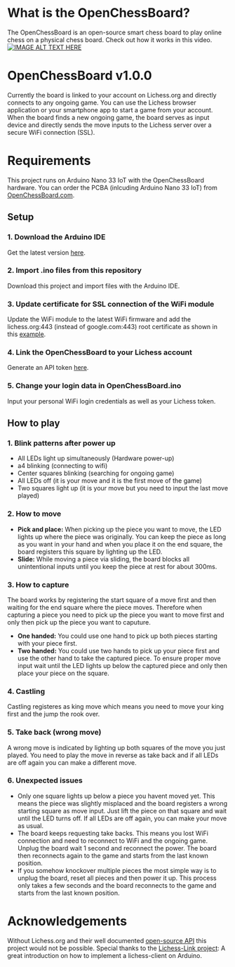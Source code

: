 # What is the OpenChessBoard?
The OpenChessBoard is an open-source smart chess board to play online chess on a physical chess board. 
Check out how it works in this video.<br/>
[![IMAGE ALT TEXT HERE](https://img.youtube.com/vi/PFouUxKJOSc/0.jpg)](https://www.youtube.com/watch?v=PFouUxKJOSc)
# OpenChessBoard v1.0.0
Currently the board is linked to your account on Lichess.org and directly connects to any ongoing game. You can use the Lichess browser application or your smartphone app to start a game from your account. When the board finds a new ongoing game, the board serves as input device and directly sends the move inputs to the Lichess server over a secure WiFi connection (SSL).

# Requirements
This project runs on Arduino Nano 33 IoT with the OpenChessBoard hardware. You can order the PCBA (inlcuding Arduino Nano 33 IoT) from [OpenChessBoard.com](http://openchessboard.com/).

## Setup
### 1. Download the Arduino IDE
Get the latest version [here](https://www.arduino.cc/en/software).
### 2. Import .ino files from this repository
Download this project and import files with the Arduino IDE.
### 3. Update certificate for SSL connection of the WiFi module
Update the WiFi module to the latest WiFi firmware and add the lichess.org:443 (instead of google.com:443) root certificate as shown in this [example](https://support.arduino.cc/hc/en-us/articles/360016119219-How-to-add-certificates-to-Wifi-Nina-Wifi-101-Modules-).
### 4. Link the OpenChessBoard to your Lichess account
Generate an API token [here](https://lichess.org/account/oauth/token).
### 5. Change your login data in OpenChessBoard.ino
Input your personal WiFi login credentials as well as your Lichess token.

## How to play
### 1. Blink patterns after power up
- All LEDs light up simultaneously (Hardware power-up)
-  a4 blinking (connecting to wifi)
- Center squares blinking (searching for ongoing game)
- All LEDs off (it is your move and it is the first move of the game)
- Two squares light up  (it is your move but you need to input the last move played)
### 2. How to move
- 	**Pick and place:** When picking up the piece you want to move, the LED lights up where the piece was originally.
You can keep the piece as long as you want in your hand and when you place it on the end square,
the board registers this square by lighting up the LED. 
- 	**Slide:** While moving a piece via sliding, the board blocks all unintentional inputs until you keep the piece at rest for about 300ms.
### 3. How to capture
The board works by registering the start square of a move first and then waiting for the end square where the piece moves. 
Therefore when capturing a piece you need to pick up the piece you want to move first and only then pick up the piece you want to caputure.
- **One handed:** You could use one hand to pick up both pieces starting with your piece first.
- **Two handed:** You could use two hands to pick up your piece first and use the other hand to take the captured piece.
To ensure proper move input wait until the LED lights up below the captured piece and only then place your piece on the square.
### 4. Castling
Castling registeres as king move which means you need to move your king first and the jump the rook over.
### 5. Take back (wrong move)
A wrong move is indicated by lighting up both squares of the move you just played. 
You need to play the move in reverse as take back and if all LEDs are off again you can make a different move.
### 6. Unexpected issues
- Only one square lights up below a piece you havent moved yet. 
This means the piece was slightly misplaced and the board registers a wrong starting square as move input.
Just lift the piece on that square and wait until the LED turns off. If all LEDs are off again, you can make your move as usual.
- The board keeps requesting take backs.
This means you lost WiFi connection and need to reconnect to WiFi and the ongoing game. Unplug the board  wait 1 second and reconnect the power. 
The board then reconnects again to the game and starts from the last known position.
- If you somehow knockover multiple pieces the most simple way is to unplug the board, reset all pieces and then power it up. 
This process only takes a few seconds and the board reconnects to the game and starts from the last known position.
# Acknowledgements
Without Lichess.org and their well documented [open-source API](https://lichess.org/api) this project would not be possible.
Special thanks to the [Lichess-Link project](https://github.com/Kzra/Lichess-Link): A great introduction on how to implement a lichess-client on Arduino.

